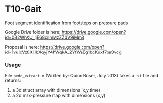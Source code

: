 # T10-Gait

Foot segment identification from footsteps on pressure pads

Google Drive folder is here: https://drive.google.com/open?id=0B2WhXU_IjE68cjlmMzZZdV9iMm8

Proposal is here: https://drive.google.com/open?id=1vuIcVz8KHbXqyjY4PWqkA_2YfWaEg1bcKuxf7oa9vcg

### Usage

File `pedo_extract.m` (Written by: Quinn Boser, July 2013) takes a `lst` file and returns:
1. a 3d struct array with dimensions (x,y,time)
2. a 2d max-pressure map with dimensions (x,y)




